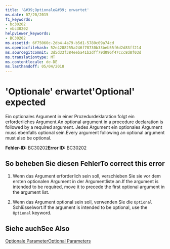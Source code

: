 ```yaml
---
title: '&#39;Optionale&#39; erwartet'
ms.date: 07/20/2015
f1_keywords:
- bc30202
- vbc30202
helpviewer_keywords:
- BC30202
ms.assetid: 6f75060c-2db4-4a79-b5d1-5780c09a74cd
ms.openlocfilehash: 52e4288255a246f78730b33beb55f6d2d83ff214
ms.sourcegitcommit: 3d5d33f384eeba41b2dff79d096f47ccc8d8f03d
ms.translationtype: MT
ms.contentlocale: de-DE
ms.lasthandoff: 05/04/2018
---
```

# <a name="39optional39-expected"></a><span data-ttu-id="b71a4-102">&#39;Optionale&#39; erwartet</span><span class="sxs-lookup"><span data-stu-id="b71a4-102">&#39;Optional&#39; expected</span></span>
<span data-ttu-id="b71a4-103">Ein optionales Argument in einer Prozedurdeklaration folgt ein erforderliches Argument.</span><span class="sxs-lookup"><span data-stu-id="b71a4-103">An optional argument in a procedure declaration is followed by a required argument.</span></span> <span data-ttu-id="b71a4-104">Jedes Argument ein optionales Argument muss ebenfalls optional sein.</span><span class="sxs-lookup"><span data-stu-id="b71a4-104">Every argument following an optional argument must also be optional.</span></span>  
  
 <span data-ttu-id="b71a4-105">**Fehler-ID:** BC30202</span><span class="sxs-lookup"><span data-stu-id="b71a4-105">**Error ID:** BC30202</span></span>  
  
## <a name="to-correct-this-error"></a><span data-ttu-id="b71a4-106">So beheben Sie diesen Fehler</span><span class="sxs-lookup"><span data-stu-id="b71a4-106">To correct this error</span></span>  
  
1.  <span data-ttu-id="b71a4-107">Wenn das Argument erforderlich sein soll, verschieben Sie sie vor dem ersten optionalen Argument in der Argumentliste an.</span><span class="sxs-lookup"><span data-stu-id="b71a4-107">If the argument is intended to be required, move it to precede the first optional argument in the argument list.</span></span>  
  
2.  <span data-ttu-id="b71a4-108">Wenn das Argument optional sein soll, verwenden Sie die `Optional` Schlüsselwort.</span><span class="sxs-lookup"><span data-stu-id="b71a4-108">If the argument is intended to be optional, use the `Optional` keyword.</span></span>  
  
## <a name="see-also"></a><span data-ttu-id="b71a4-109">Siehe auch</span><span class="sxs-lookup"><span data-stu-id="b71a4-109">See Also</span></span>  
 [<span data-ttu-id="b71a4-110">Optionale Parameter</span><span class="sxs-lookup"><span data-stu-id="b71a4-110">Optional Parameters</span></span>](../../../visual-basic/programming-guide/language-features/procedures/optional-parameters.md)
